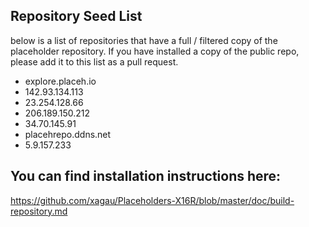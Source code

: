 ## Repository Seed List

below is a list of repositories that have a full / filtered copy of the placeholder repository.
If you have installed a copy of the public repo, please add it to this list as a pull request.

* explore.placeh.io
* 142.93.134.113
* 23.254.128.66
* 206.189.150.212
* 34.70.145.91
* placehrepo.ddns.net
* 5.9.157.233

## You can find installation instructions here:

https://github.com/xagau/Placeholders-X16R/blob/master/doc/build-repository.md
